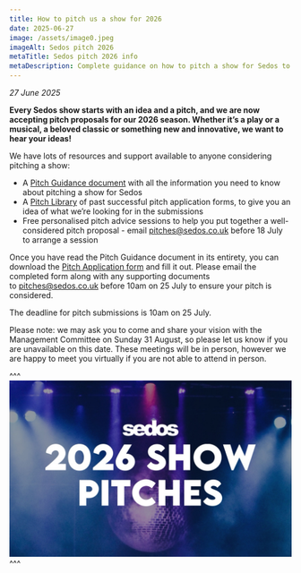 ```yaml
---
title: How to pitch us a show for 2026
date: 2025-06-27
image: /assets/image0.jpeg
imageAlt: Sedos pitch 2026
metaTitle: Sedos pitch 2026 info
metaDescription: Complete guidance on how to pitch a show for Sedos to stage in 2026
---
```

*27 June 2025*

**Every Sedos show starts with an idea and a pitch, and we are now accepting pitch proposals for our 2026 season. Whether it’s a play or a musical, a beloved classic or something new and innovative, we want to hear your ideas!**

We have lots of resources and support available to anyone considering pitching a show:

* A [Pitch Guidance document](http://sedos.co.uk/pitch-guidance) with all the information you need to know about pitching a show for Sedos
* A [Pitch Library](http://sedos.co.uk/pitch-library?_gl=1*1v9zqvn*_ga*MTg2NDk4NzEzNi4xNzQ5NDk4ODA3) [](http://sedos.co.uk/pitch-library?_gl=1*1v9zqvn*_ga*MTg2NDk4NzEzNi4xNzQ5NDk4ODA3)of past successful pitch application forms, to give you an idea of what we’re looking for in the submissions
* Free personalised pitch advice sessions to help you put together a well-considered pitch proposal - email [pitches@sedos.co.uk](mailto:pitches@sedos.co.uk) before 18 July to arrange a session

Once you have read the Pitch Guidance document in its entirety, you can download the [Pitch Application form](http://sedos.co.uk/pitch-form) and fill it out. Please email the completed form along with any supporting documents to [pitches@sedos.co.uk](mailto:pitches@sedos.co.uk) before 10am on 25 July to ensure your pitch is considered.

The deadline for pitch submissions is 10am on 25 July.

Please note: we may ask you to come and share your vision with the Management Committee on Sunday 31 August, so please let us know if you are unavailable on this date. These meetings will be in person, however we are happy to meet you virtually if you are not able to attend in person.

^^^
![Sedos pitch 2026](/assets/image0-2-bigger.jpeg)
^^^
